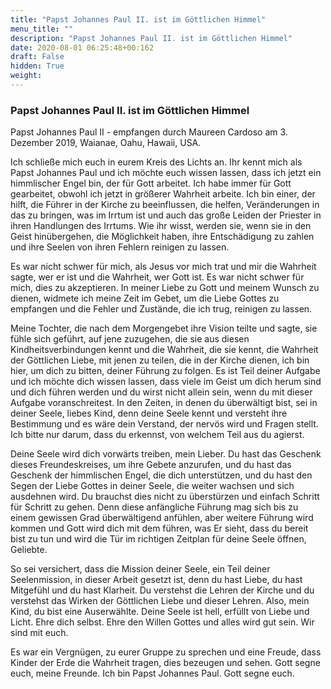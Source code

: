 ```yaml
---
title: "Papst Johannes Paul II. ist im Göttlichen Himmel"
menu_title: ""
description: "Papst Johannes Paul II. ist im Göttlichen Himmel"
date: 2020-08-01 06:25:48+00:162
draft: False
hidden: True
weight:
---
```

### Papst Johannes Paul II. ist im Göttlichen Himmel

Papst Johannes Paul II - empfangen durch Maureen Cardoso am 3. Dezember 2019, Waianae, Oahu, Hawaii, USA.

Ich schließe mich euch in eurem Kreis des Lichts an. Ihr kennt mich als Papst Johannes Paul und ich möchte euch wissen lassen, dass ich jetzt ein himmlischer Engel bin, der für Gott arbeitet. Ich habe immer für Gott gearbeitet, obwohl ich jetzt in größerer Wahrheit arbeite. Ich bin einer, der hilft, die Führer in der Kirche zu beeinflussen, die helfen, Veränderungen in das zu bringen, was im Irrtum ist und auch das große Leiden der Priester in ihren Handlungen des Irrtums. Wie ihr wisst, werden sie, wenn sie in den Geist hinübergehen, die Möglichkeit haben, ihre Entschädigung zu zahlen und ihre Seelen von ihren Fehlern reinigen zu lassen.

Es war nicht schwer für mich, als Jesus vor mich trat und mir die Wahrheit sagte, wer er ist und die Wahrheit, wer Gott ist. Es war nicht schwer für mich, dies zu akzeptieren. In meiner Liebe zu Gott und meinem Wunsch zu dienen, widmete ich meine Zeit im Gebet, um die Liebe Gottes zu empfangen und die Fehler und Zustände, die ich trug, reinigen zu lassen.

Meine Tochter, die nach dem Morgengebet ihre Vision teilte und sagte, sie fühle sich geführt, auf jene zuzugehen, die sie aus diesen Kindheitsverbindungen kennt und die Wahrheit, die sie kennt, die Wahrheit der Göttlichen Liebe, mit jenen zu teilen, die in der Kirche dienen, ich bin hier, um dich zu bitten, deiner Führung zu folgen. Es ist Teil deiner Aufgabe und ich möchte dich wissen lassen, dass viele im Geist um dich herum sind und dich führen werden und du wirst nicht allein sein, wenn du mit dieser Aufgabe voranschreitest. In den Zeiten, in denen du überwältigt bist, sei in deiner Seele, liebes Kind, denn deine Seele kennt und versteht ihre Bestimmung und es wäre dein Verstand, der nervös wird und Fragen stellt. Ich bitte nur darum, dass du erkennst, von welchem Teil aus du agierst.

Deine Seele wird dich vorwärts treiben, mein Lieber. Du hast das Geschenk dieses Freundeskreises, um ihre Gebete anzurufen, und du hast das Geschenk der himmlischen Engel, die dich unterstützen, und du hast den Segen der Liebe Gottes in deiner Seele, die weiter wachsen und sich ausdehnen wird. Du brauchst dies nicht zu überstürzen und einfach Schritt für Schritt zu gehen. Denn diese anfängliche Führung mag sich bis zu einem gewissen Grad überwältigend anfühlen, aber weitere Führung wird kommen und Gott wird dich mit dem führen, was Er sieht, dass du bereit bist zu tun und wird die Tür im richtigen Zeitplan für deine Seele öffnen, Geliebte.

So sei versichert, dass die Mission deiner Seele, ein Teil deiner Seelenmission, in dieser Arbeit gesetzt ist, denn du hast Liebe, du hast Mitgefühl und du hast Klarheit. Du verstehst die Lehren der Kirche und du verstehst das Wirken der Göttlichen Liebe und dieser Lehren. Also, mein Kind, du bist eine Auserwählte. Deine Seele ist hell, erfüllt von Liebe und Licht. Ehre dich selbst. Ehre den Willen Gottes und alles wird gut sein. Wir sind mit euch.

Es war ein Vergnügen, zu eurer Gruppe zu sprechen und eine Freude, dass Kinder der Erde die Wahrheit tragen, dies bezeugen und sehen. Gott segne euch, meine Freunde. Ich bin Papst Johannes Paul. Gott segne euch.
